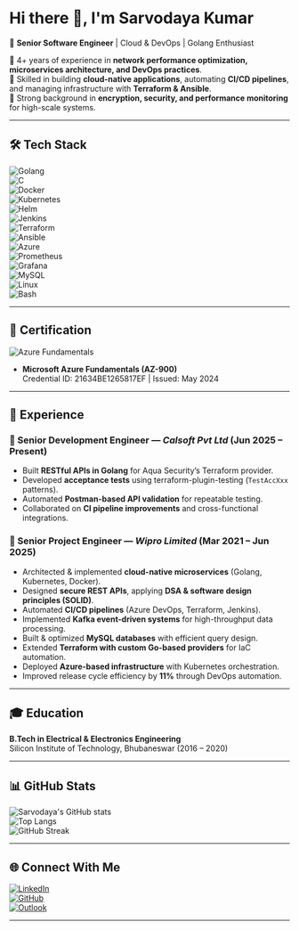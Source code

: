 # Hi there 👋, I'm **Sarvodaya Kumar**  

🚀 **Senior Software Engineer** | Cloud & DevOps | Golang Enthusiast  

🔹 4+ years of experience in **network performance optimization, microservices architecture, and DevOps practices**.  
🔹 Skilled in building **cloud-native applications**, automating **CI/CD pipelines**, and managing infrastructure with **Terraform & Ansible**.  
🔹 Strong background in **encryption, security, and performance monitoring** for high-scale systems.  

---

## 🛠️ Tech Stack  

![Golang](https://img.shields.io/badge/Go-00ADD8?style=for-the-badge&logo=go&logoColor=white)  
![C](https://img.shields.io/badge/C-00599C?style=for-the-badge&logo=c&logoColor=white)  
![Docker](https://img.shields.io/badge/Docker-2496ED?style=for-the-badge&logo=docker&logoColor=white)  
![Kubernetes](https://img.shields.io/badge/Kubernetes-326CE5?style=for-the-badge&logo=kubernetes&logoColor=white)  
![Helm](https://img.shields.io/badge/Helm-0F1689?style=for-the-badge&logo=helm&logoColor=white)  
![Jenkins](https://img.shields.io/badge/Jenkins-D24939?style=for-the-badge&logo=jenkins&logoColor=white)  
![Terraform](https://img.shields.io/badge/Terraform-7B42BC?style=for-the-badge&logo=terraform&logoColor=white)  
![Ansible](https://img.shields.io/badge/Ansible-EE0000?style=for-the-badge&logo=ansible&logoColor=white)  
![Azure](https://img.shields.io/badge/Microsoft_Azure-0089D6?style=for-the-badge&logo=microsoft-azure&logoColor=white)  
![Prometheus](https://img.shields.io/badge/Prometheus-E6522C?style=for-the-badge&logo=prometheus&logoColor=white)  
![Grafana](https://img.shields.io/badge/Grafana-F46800?style=for-the-badge&logo=grafana&logoColor=white)  
![MySQL](https://img.shields.io/badge/MySQL-4479A1?style=for-the-badge&logo=mysql&logoColor=white)  
![Linux](https://img.shields.io/badge/Linux-FCC624?style=for-the-badge&logo=linux&logoColor=black)  
![Bash](https://img.shields.io/badge/Bash-121011?style=for-the-badge&logo=gnu-bash&logoColor=white)  

---

## 📜 Certification  

![Azure Fundamentals](https://img.shields.io/badge/Azure_Fundamentals_(AZ--900)-0089D6?style=for-the-badge&logo=microsoft-azure&logoColor=white)  
- **Microsoft Azure Fundamentals (AZ-900)**  
  Credential ID: 21634BE1265817EF | Issued: May 2024  

---

## 💼 Experience  

### 🔹 Senior Development Engineer — *Calsoft Pvt Ltd* (Jun 2025 – Present)  
- Built **RESTful APIs in Golang** for Aqua Security’s Terraform provider.  
- Developed **acceptance tests** using terraform-plugin-testing (`TestAccXxx` patterns).  
- Automated **Postman-based API validation** for repeatable testing.  
- Collaborated on **CI pipeline improvements** and cross-functional integrations.  

### 🔹 Senior Project Engineer — *Wipro Limited* (Mar 2021 – Jun 2025)  
- Architected & implemented **cloud-native microservices** (Golang, Kubernetes, Docker).  
- Designed **secure REST APIs**, applying **DSA & software design principles (SOLID)**.  
- Automated **CI/CD pipelines** (Azure DevOps, Terraform, Jenkins).  
- Implemented **Kafka event-driven systems** for high-throughput data processing.  
- Built & optimized **MySQL databases** with efficient query design.  
- Extended **Terraform with custom Go-based providers** for IaC automation.  
- Deployed **Azure-based infrastructure** with Kubernetes orchestration.  
- Improved release cycle efficiency by **11%** through DevOps automation.  

---

## 🎓 Education  

**B.Tech in Electrical & Electronics Engineering**  
Silicon Institute of Technology, Bhubaneswar (2016 – 2020)  

---

## 📊 GitHub Stats  

![Sarvodaya's GitHub stats](https://github-readme-stats.vercel.app/api?username=sarvodayaKumar&show_icons=true&theme=tokyonight)  
![Top Langs](https://github-readme-stats.vercel.app/api/top-langs/?username=sarvodayaKumar&layout=compact&theme=tokyonight)  
![GitHub Streak](https://github-readme-streak-stats.herokuapp.com/?user=sarvodayaKumar&theme=tokyonight)  

---

## 🌐 Connect With Me  

[![LinkedIn](https://img.shields.io/badge/LinkedIn-0A66C2?style=for-the-badge&logo=linkedin&logoColor=white)](https://linkedin.com/in/sarvodaya)  
[![GitHub](https://img.shields.io/badge/GitHub-181717?style=for-the-badge&logo=github&logoColor=white)](https://github.com/sarvodayaKumar)  
[![Outlook](https://img.shields.io/badge/Email-0078D4?style=for-the-badge&logo=microsoft-outlook&logoColor=white)](mailto:sarvodaya.kumar.97@outlook.com)  

---
